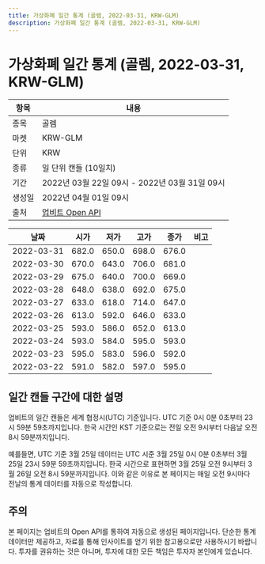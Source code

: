 ```yaml
---
title: 가상화폐 일간 통계 (골렘, 2022-03-31, KRW-GLM)
description: 가상화폐 일간 통계 (골렘, 2022-03-31, KRW-GLM)
---
```



가상화폐 일간 통계 (골렘, 2022-03-31, KRW-GLM)
===

|항목|내용|
|--|--|
|종목|골렘|
|마켓|KRW-GLM|
|단위|KRW|
|종류|일 단위 캔들 (10일치)|
|기간|2022년 03월 22일 09시 - 2022년 03월 31일 09시|
|생성일|2022년 04월 01일 09시|
|출처|[업비트 Open API](https://docs.upbit.com)|


|날짜|시가|저가|고가|종가|비고|
|--|--|--|--|--|--|
|2022-03-31|682.0|650.0|698.0|676.0|    |
|2022-03-30|670.0|643.0|706.0|681.0|    |
|2022-03-29|675.0|640.0|700.0|669.0|    |
|2022-03-28|648.0|638.0|692.0|675.0|    |
|2022-03-27|633.0|618.0|714.0|647.0|    |
|2022-03-26|613.0|592.0|646.0|633.0|    |
|2022-03-25|593.0|586.0|652.0|613.0|    |
|2022-03-24|593.0|584.0|595.0|593.0|    |
|2022-03-23|595.0|583.0|596.0|592.0|    |
|2022-03-22|591.0|582.0|597.0|595.0|    |


일간 캔들 구간에 대한 설명
---


업비트의 일간 캔들은 세계 협정시(UTC) 기준입니다. 
UTC 기준 0시 0분 0초부터 23시 59분 59초까지입니다. 
한국 시간인 KST 기준으로는 전일 오전 9시부터 다음날 오전 8시 59분까지입니다. 


예를들면, UTC 기준 3월 25일 데이터는 UTC 시준 3월 25일 0시 0분 0초부터 3월 25일 23시 59분 59초까지입니다. 
한국 시간으로 표현하면 3월 25일 오전 9시부터 3월 26일 오전 8시 59분까지입니다. 
이와 같은 이유로 본 페이지는 매일 오전 9시마다 전날의 통계 데이터를 자동으로 작성합니다. 


주의
---


본 페이지는 업비트의 Open API를 통하여 자동으로 생성된 페이지입니다. 
단순한 통계 데이터만 제공하고, 자료를 통해 인사이트를 얻기 위한 참고용으로만 사용하시기 바랍니다. 
투자를 권유하는 것은 아니며, 투자에 대한 모든 책임은 투자자 본인에게 있습니다. 
